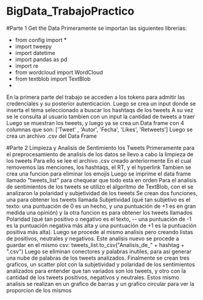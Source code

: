 # BigData_TrabajoPractico
#Parte 1 Get the Data
Primeramente se importan las siguientes librerias: 
- from config import *
- import tweepy
- import datetime
- import pandas as pd
- import re
- from wordcloud import WordCloud
- from textblob import TextBlob
- 
En la primera parte del trabajo se acceden a los tokens para admitir las credenciales y su posterior autenticacion.
Luego se crea un input donde se inserta el tema seleccionado a buscar los hashtaqs de los tweets
A su vez se le consulta al usuario tambien con un input la cantidad de tweets a traer
Luego se muestran los tweets, y luego ya se crea un Data frame con 4 columnas que son:
['Tweet' , 'Autor', 'Fecha', 'Likes', 'Retweets']
Luego se crea un archivo .csv del Data Frame

#Parte 2 Limpieza y  Analisis de Sentimiento los Tweets
Primeramente para el preprocesamiento de analisis de los datos se llevo a cabo la limpieza de los tweets
Para ello se lee el archivo .csv creado anteriormente
En el cual removemos las menciones, los hashtaqs, el RT, y el hyperlink
Tambien se crea una funcion para eliminar los emojis
Luego se imprime el data frame llamado "tweets_list" para chequear que todo esta en orden
Para el analisis de sentimientos de los tweets se utilizo el algoritmo de TextBlob, 
con el se analizaron la polaridad y subjetividad de los tweets
Se crean dos funciones, una para obtener los tweets llamada Subjetividad (qué tan subjetivo  es el texto: una puntuación de 0 es un hecho, y una puntuación de +1 es en gran medida una opinión)
y la otra funcion es para obtener los tweets llamados Polaridad (qué tan positivo o negativo es el texto, -- una puntuación de -1 es la puntuación negativa más alta y una puntuación de +1 es la puntuación positiva más alta). 
Luego se procede al mismo analisis pero creando listas de positivos, neutrales y negativos.
Este analisis nuevo se procede a guardar en el mismo csv: tweets_list.to_csv("Analisis_de_" + hashtag + ".csv")
Luego se eliminan conectores y palabras inutiles, para asi generar una nube de palabras de los tweets analizados. Finalmente se crean tres graficos, un scatter plot con la subjetividad 
y polaridad de los sentimientos analizados para entender que tan variados son los tweets, y otro con la cantidad de los tweets positivos, negativos y neutrales.
Estos mismo analisis se realizan en un grafico de barras y un grafico circular para ver la proporcion de los mismos
